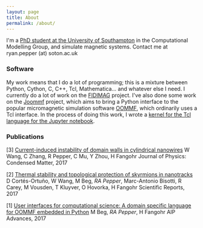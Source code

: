 ```yaml
---
layout: page
title: About
permalink: /about/
---
```


I'm a [PhD student at the University of Southampton](http://cmg.soton.ac.uk/people/rp20g15/) in the Computational Modelling Group, and simulate magnetic systems. Contact me at ryan.pepper (at) soton.ac.uk

### Software

My work means that I do a lot of programming; this is a mixture between Python, Cython, C, C++, Tcl, Mathematica... and whatever else I need. I currently do a lot of work on the [FIDIMAG](https://github.com/computationalmodelling/fidimag) project. I've also done some work on the [Joommf](http://joommf.github.io/) project, which aims to bring a Python interface to the popular micromagnetic simulation software [OOMMF](http://math.nist.gov/oommf/), which ordinarily uses a Tcl interface. In the process of doing this work, I wrote a [kernel for the Tcl language for the Jupyter notebook](https://github.com/ryanpepper/tcl_kernel).

### Publications

[3] [Current-induced instability of domain walls in cylindrical nanowires](http://iopscience.iop.org/article/10.1088/1361-648X/aa9698/meta)
W Wang, C Zhang, R Pepper, C Mu, Y Zhou, H Fangohr
Journal of Physics: Condensed Matter, 2017

[2] [Thermal stability and topological protection of skyrmions in nanotracks](https://www.nature.com/articles/s41598-017-03391-8)
D Cortés-Ortuño, W Wang, M Beg, *RA Pepper*, Marc-Antonio Bisotti, R Carey, M Vousden, T Kluyver, O Hovorka, H Fangohr
Scientific Reports, 2017

[1] [User interfaces for computational science: A domain specific language for OOMMF embedded in Python](http://aip.scitation.org/doi/full/10.1063/1.4977225)
M Beg, *RA Pepper*, H Fangohr
AIP Advances, 2017
